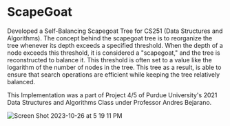 # ScapeGoat

Developed a Self-Balancing Scapegoat Tree for CS251 (Data Structures and Algorithms).
The concept behind the scapegoat tree is to reorganize the tree whenever its depth exceeds a specified threshold. When the depth of a node exceeds this threshold, it is considered a "scapegoat," 
and the tree is reconstructed to balance it. This threshold is often set to a value like the logarithm of the number of nodes in the tree. This tree as a result, is able to ensure that search operations are
efficient while keeping the tree relatively balanced.

This Implementation was a part of Project 4/5 of Purdue University's 2021 Data Structures and Algorithms Class under Professor Andres Bejarano.


![Screen Shot 2023-10-26 at 5 19 11 PM](https://github.com/DavidJYChoi/ScapeGoat/assets/82757181/5b81d908-3e14-4c45-91ea-d038608371bd)
